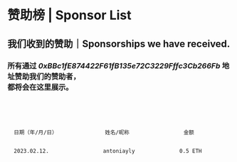 # 赞助榜 | Sponsor List
## 我们收到的赞助｜Sponsorships we have received.

### 所有通过 ***0xBBc1fE874422F61fB135e72C3229Fffc3Cb266Fb*** 地址赞助我们的赞助者，<br>都将会在这里展示。

<br>
<br>
<br>


      日期（年/月/日）               姓名/昵称                 金额
     
      
      2023.02.12.                 antoniayly              0.5 ETH
